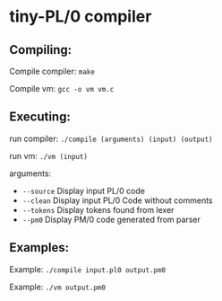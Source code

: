 # tiny-PL/0 compiler

Compiling:
----------

Compile compiler: `make`

Compile vm: `gcc -o vm vm.c`

Executing:
----------

run compiler: `./compile (arguments) (input) (output)`

run vm: `./vm (input)`

arguments:

* `--source` Display input PL/0 code
* `--clean` Display input PL/0 Code without comments
* `--tokens` Display tokens found from lexer
* `--pm0` Display PM/0 code generated from parser

Examples:
---------

Example: `./compile input.pl0 output.pm0`

Example: `./vm output.pm0`
